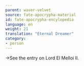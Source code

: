 ```yaml
---
parent: waver-velvet
source: fate-apocrypha-material
id: fate-apocrypha-encylopedia
language: en
weight: 21
translation: "Eternal Dreamer"
category:
- person
---
```


→See the entry on Lord El Melloi II.
